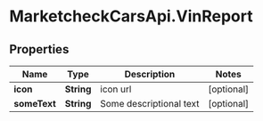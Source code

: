# MarketcheckCarsApi.VinReport

## Properties
Name | Type | Description | Notes
------------ | ------------- | ------------- | -------------
**icon** | **String** | icon url | [optional] 
**someText** | **String** | Some descriptional text | [optional] 


